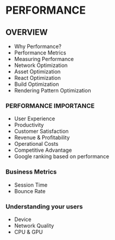 # PERFORMANCE

## OVERVIEW

- Why Performance?
- Performance Metrics
- Measuring Performance
- Network Optimization
- Asset Optimization
- React Optimization
- Build Optimization
- Rendering Pattern Optimization

### PERFORMANCE IMPORTANCE

- User Experience
- Productivity
- Customer Satisfaction
- Revenue & Profitability
- Operational Costs
- Competitive Advantage
- Google ranking based on performance

### Business Metrics

- Session Time
- Bounce Rate

### Understanding your users

- Device
- Network Quality
- CPU & GPU

